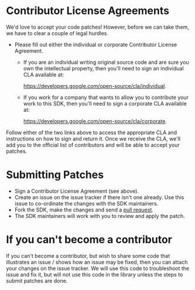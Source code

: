 # Contributor License Agreements

We'd love to accept your code patches! However, before we can take them, we have to clear a couple of legal hurdles.

- Please fill out either the individual or corporate Contributor License Agreement.
  - If you are an individual writing original source code and are sure you own the intellectual property, then you'll need to sign an individual CLA available at:

      https://developers.google.com/open-source/cla/individual.

  - If you work for a company that wants to allow you to contribute your work to this SDK, then you'll need to sign a corporate CLA available at:

      https://developers.google.com/open-source/cla/corporate.

Follow either of the two links above to access the appropriate CLA and instructions on how to sign and return it. Once we receive the CLA, we'll add you to the official list of contributors and will be able to accept your patches.

# Submitting Patches

- Sign a Contributor License Agreement (see above).
- Create an issue on the issue tracker if there isn't one already. Use this issue to co-ordinate the changes with the SDK maintainers.
- Fork the SDK, make the changes and send a [pull request](https://help.github.com/articles/using-pull-requests).
- The SDK maintainers will work with you to review and apply the patch.

# If you can't become a contributor

If you can't become a contributor, but wish to share some code that illustrates an issue / shows how an issue may be fixed, then you can attach your changes on the issue tracker. We will use this code to troubleshoot the issue and fix it, but will not use this code in the library unless the steps to submit patches are done.
